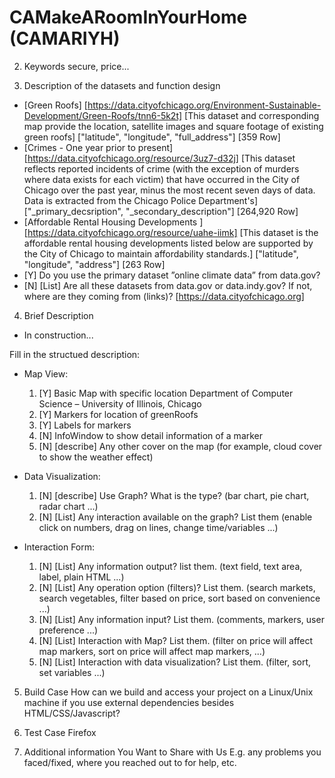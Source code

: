 # CAMakeARoomInYourHome (CAMARIYH)

2. Keywords
secure, price...

3. Description of the datasets and function design
 * [Green Roofs] [https://data.cityofchicago.org/Environment-Sustainable-Development/Green-Roofs/tnn6-5k2t] [This dataset and corresponding map provide the location, satellite images and square footage of existing green roofs]
 ["latitude", "longitude", "full_address"] [359 Row]
 * [Crimes - One year prior to present] [https://data.cityofchicago.org/resource/3uz7-d32j] [This dataset reflects reported incidents of crime (with the exception of murders where data exists for each victim) that have occurred in the City of Chicago over the past year, minus the most recent seven days of data. Data is extracted from the Chicago Police Department's]
 ["\_primary_decsription", "\_secondary_description"] [264,920 Row]
 * [Affordable Rental Housing Developments ] [https://data.cityofchicago.org/resource/uahe-iimk] [This dataset is the affordable rental housing developments listed below are supported by the City of Chicago to maintain affordability standards.]
 ["latitude", "longitude", "address"] [263 Row]
 * [Y] Do you use the primary dataset ”online climate data” from data.gov?
 * [N] [List] Are all these datasets from data.gov or data.indy.gov? If not, where are they coming from (links)?
[https://data.cityofchicago.org]

4. Brief Description

 * In construction...

 Fill in the structued description:
 * Map View:
	1. [Y] Basic Map with specific location Department of Computer Science – University of Illinois, Chicago
	2. [Y] Markers for location of greenRoofs
	3. [Y] Labels for markers
	4. [N] InfoWindow to show detail information of a marker
	5. [N] [describe] Any other cover on the map (for example, cloud cover to show the weather effect)

 * Data Visualization:
	1. [N] [describe] Use Graph? What is the type? (bar chart, pie chart, radar chart ...)
	2. [N] [List] Any interaction available on the graph? List them (enable click on numbers, drag on lines, change time/variables ...)

 * Interaction Form:
	1. [N] [List] Any information output? list them. (text field, text area, label, plain HTML ...)
	2. [N] [List] Any operation option (filters)? List them. (search markets, search vegetables, filter based on price, sort based on convenience ...)
	3. [N] [List] Any information input? List them. (comments, markers, user preference ...)
	4. [N] [List] Interaction with Map? List them. (filter on price will affect map markers, sort on price will affect map markers, ...)
	5. [N] [List] Interaction with data visualization? List them. (filter, sort, set variables ...)

5. Build Case
How can we build and access your project on a Linux/Unix machine if you use external dependencies besides HTML/CSS/Javascript?


6. Test Case
Firefox

7. Additional information You Want to Share with Us
E.g. any problems you faced/fixed, where you reached out to for help, etc.
